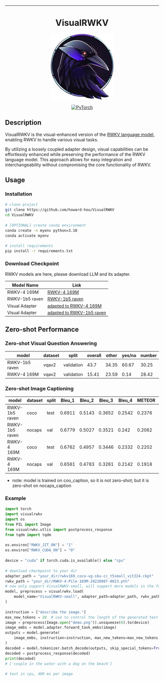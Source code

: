 ______________________________________________________________________

<div align="center">

# VisualRWKV

![rwkv logo](rwkv_emoji.png)

<a href="https://pytorch.org/get-started/locally/"><img alt="PyTorch" src="https://img.shields.io/badge/PyTorch-ee4c2c?logo=pytorch&logoColor=white"></a>

</div>

## Description

VisualRWKV is the visual-enhanced version of the [RWKV language model](https://github.com/BlinkDL/RWKV-LM), enabling RWKV to handle various visual tasks. 

By utilizing a loosely coupled adapter design, visual capabilities can be effortlessly enhanced while preserving the performance of the RWKV language model. This approach allows for easy integration and interchangeability without compromising the core functionality of RWKV.

## Usage
### Installation
```bash
# clone project
git clone https://github.com/howard-hou/VisualRWKV
cd VisualRWKV

# [OPTIONAL] create conda environment
conda create -n myenv python=3.10
conda activate myenv

# install requirements
pip install -r requirements.txt
```
### Download Checkpoint

RWKV models are here, please download LLM and its adapter.

| Model Name         | Link                                                                                                             |
|-------------------|------------------------------------------------------------------------------------------------------------------|
| RWKV-4 169M       | [RWKV-4 169M](https://huggingface.co/BlinkDL/rwkv-4-pile-169m/blob/main/RWKV-4-Pile-169M-20220807-8023.pth)       |
| RWKV-1b5 raven    | [RWKV-1b5 raven](https://huggingface.co/BlinkDL/rwkv-4-raven/resolve/main/RWKV-4-Raven-1B5-v12-Eng98%25-Other2%25-20230520-ctx4096.pth) |
| Visual Adapter    | [adapted to RWKV-4 169M](https://huggingface.co/howard-hou/VisualRWKV/blob/main/rwkv169_coco-vg-sbu-cc_t5small_vit224.ckpt) |
| Visual Adapter    | [adapted to RWKV-1b5 raven](https://huggingface.co/howard-hou/VisualRWKV/resolve/main/rwkv1b5raven_coco-vg-sbu-cc_t5small_vit224.ckpt) |

## Zero-shot Performance

### Zero-shot Visual Question Answering

| model | dataset | split      | overall | other | yes/no | number |
|-----|---------|------------|---------|-------|--------|--------|
|RWKV-1b5 raven| vqav2   | validation | 43.7    | 34.35 | 60.67  | 30.25  |
|RWKV-4 169M   | vqav2   | validation | 15.41   | 23.59 | 0.14   | 28.42  |

### Zero-shot Image Captioning

| model | dataset | split | Bleu_1 | Bleu_2 | Bleu_3 | Bleu_4 | METEOR | ROUGE_L | CIDEr | SPICE |
|-------|-------------------|-------------|--------|--------|--------|--------|--------|---------|-------|-------|
|RWKV-1b5 raven| coco | test | 0.6911 | 0.5143 | 0.3652 | 0.2542 | 0.2376 | 0.5018  | 0.8658 | 0.1728|
|RWKV-1b5 raven| nocaps | val | 0.6779 | 0.5027 | 0.3521 | 0.242  | 0.2062 | 0.4639  | 0.5988 | 0.0915|
|RWKV-4 169M| coco | test | 0.6762 | 0.4957 | 0.3446 | 0.2332 | 0.2202 | 0.488   | 0.768  | 0.1562|
|RWKV-4 169M| nocaps | val | 0.6561 | 0.4783 | 0.3261 | 0.2142 | 0.1918 | 0.4538  | 0.5184 | 0.0792|

* note: model is trained on coo_caption, so it is not zero-shot; but it is zero-shot on nocaps_caption



### Example

```python
import torch
import visualrwkv
import os
from PIL import Image
from visualrwkv.utlis import postprocess_response
from tqdm import tqdm

os.environ["RWKV_JIT_ON"] = "1"
os.environ["RWKV_CUDA_ON"] = "0"

device = "cuda" if torch.cuda.is_available() else "cpu"

# download checkpoint to your dir
adapter_path = "your_dir/rwkv169_coco-vg-sbu-cc_t5small_vit224.ckpt"
rwkv_path = "your_dir/RWKV-4-Pile-169M-20220807-8023.pth"
# now only support VisualRWKV-small, will support more models in the future
model, preprocess = visualrwkv.load(
    model_name="VisualRWKV-small", adapter_path=adapter_path, rwkv_path=rwkv_path
)

instruction = ["describe the image."]
max_new_tokens = 20  # use to control the length of the generated text
image = preprocess(Image.open("demo.png")).unsqueeze(0).to(device)
image_embs = model.adapter.forward_task_embs(image)
outputs = model.generate(
    image_embs, instruction=instruction, max_new_tokens=max_new_tokens
)
decoded = model.tokenizer.batch_decode(outputs, skip_special_tokens=True)
decoded = postprocess_response(decoded)
print(decoded) 
# ['couple in the water with a dog on the beach']

# test in cpu, 400 ms per image
```